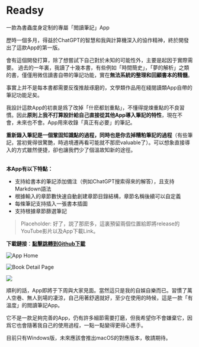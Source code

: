 # Readsy
一款為書蟲度身定制的專屬「閲讀筆記」App

歷時一個多月，得益於ChatGPT的智慧和我與計算機深入的協作精神，終於開發出了這款App的第一版。

會有這個開發打算，除了想嘗試下自己對於未知的可能性外，主要是起因于實際需要。
過去的一年裏，我讀了十幾本書，有些例如「時間簡史」，「夢的解析」之類的書，僅僅用微信讀書自帶的筆記功能，實在**無法系統的整理和回顧書本的精髓**。

事實上并不是每本書都需要反復推敲琢磨的，文學類作品用在綫閱讀類App自帶的筆記功能足矣。

我設計這款App的初衷是爲了改掉「什麽都划重點」，不懂得提煉重點的不良習慣。因此**原則上我不打算設計給自己直接從其他App導入筆記的特性**，現在不會，未來也不會。App用來收錄「真正有必要」的筆記。

**重新錄入筆記是一個鞏固知識點的過程，同時也是你去掉糟粕筆記的過程**（有些筆記，當初覺得很驚艷，時過境遷再看可能就不那麽valuable了）。可以想象直接導入的方式雖然便捷，卻也讓我們少了個溫故知新的途徑。
<br>
<br>

**本App有以下特點：**
* 支持給書本的筆記添加備注（例如ChatGPT搜索得來的解答），且支持Markdown語法
* 根據輸入的章節數快速自動創建章節目錄結構，章節名稱後續可以自定義
* 每條筆記支持插入一張書本插圖
* 支持根據章節篩選筆記


> Placeholder: 好了，説了那麽多，這裏預留兩個位置給即將release的YouTube影片以及App下載Link。

**下載鏈接**：[**點擊跳轉到Github下載**](https://github.com/springsymphony/Readsy)

![App Home](https://nomorebigdata.com/static/images/48cbf4e7f5284cc5b8978cc4108768fa.png)

![Book Detail Page](https://nomorebigdata.com/static/images/f2c53e35b5fe4684b1ca92ec1f52ba29.png)

![](https://nomorebigdata.com/static/images/5a7b877784f94a38a5c62aa45add1d25.png)

順利的話，App即將于下周與大家見面。當然這只是我的自娛自樂而已。習慣了萬人空巷、無人到場的凄涼，自己用著舒適就好，至少在使用的時候，這是一款「有溫度」的閲讀筆記App。


它不是一款足夠完善的App，仍有許多細節需要打磨，但我希望你不會嫌棄它，因爲它也會隨著我自己的使用過程，一點一點變得更得心應手。

目前只有Windows版，未來應該會推出macOS的對應版本，敬請期待。

